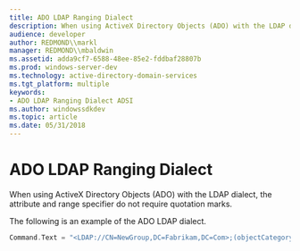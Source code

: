 ```yaml
---
title: ADO LDAP Ranging Dialect
description: When using ActiveX Directory Objects (ADO) with the LDAP dialect, the attribute and range specifier do not require quotation marks.
audience: developer
author: REDMOND\\markl
manager: REDMOND\\mbaldwin
ms.assetid: adda9cf7-6588-48ee-85e2-fddbaf28807b
ms.prod: windows-server-dev
ms.technology: active-directory-domain-services
ms.tgt_platform: multiple
keywords:
- ADO LDAP Ranging Dialect ADSI
ms.author: windowssdkdev
ms.topic: article
ms.date: 05/31/2018
---
```


# ADO LDAP Ranging Dialect

When using ActiveX Directory Objects (ADO) with the LDAP dialect, the attribute and range specifier do not require quotation marks.

The following is an example of the ADO LDAP dialect.


```C++
Command.Text = "<LDAP://CN=NewGroup,DC=Fabrikam,DC=Com>;(objectCategory=group);name,member;Range=51-*;base"
```



 

 





